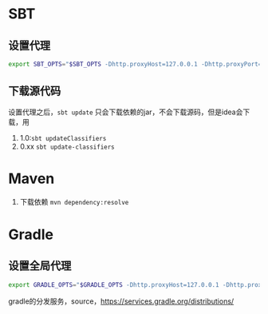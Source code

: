 # SBT

## 设置代理

```bash
export SBT_OPTS="$SBT_OPTS -Dhttp.proxyHost=127.0.0.1 -Dhttp.proxyPort=1087 -Dhttps.proxyHost=127.0.0.1 -Dhttps.proxyPort=1087"
```

## 下载源代码

设置代理之后，`sbt update` 只会下载依赖的jar，不会下载源码，但是idea会下载，用

1. 1.0:`sbt updateClassifiers`
2. 0.xx `sbt update-classifiers`

# Maven

1. 下载依赖 `mvn dependency:resolve`

# Gradle

## 设置全局代理

```bash
export GRADLE_OPTS="$GRADLE_OPTS -Dhttp.proxyHost=127.0.0.1 -Dhttp.proxyPort=1087 -Dhttps.proxyHost=127.0.0.1 -Dhttps.proxyPort=1087"
```

gradle的分发服务，source，https://services.gradle.org/distributions/
